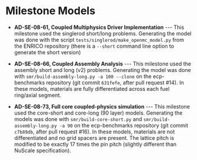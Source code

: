 # Milestone Models

- **AD-SE-08-61, Coupled Multiphysics Driver Implementation** --- This milestone
  used the singlerod short/long problems. Generating the model was done with the
  script `tests/singlerod/make_openmc_model.py` from the ENRICO repository
  (there is a `--short` command line option to generate the short version)

- **AD-SE-08-66, Coupled Assembly Analysis** --- This milestone used the
  assembly short and long (v2) problems. Generating the model was done with
  `smr/build-assembly-long.py -a 100 --clone` on the ecp-benchmarks repository
  (git commit `631fefe`, after pull request #14). In these models, materials are
  fully differentiated across each fuel ring/axial segment.

- **AD-SE-08-73, Full core coupled-physics simulation** --- This milestone used
  the core-short and core-long (90 layer) models. Generating the models was done
  with `smr/build-core-short.py` and `smr/build-assembly-long.py -a 90` on the
  ecp-benchmarks repository (git commit `c7b89db`, after pull request #16). In
  these models, materials are not differentiated and no grid spacers are
  present. The lattice pitch is modified to be exactly 17 times the pin pitch
  (slightly different than NuScale specification).
